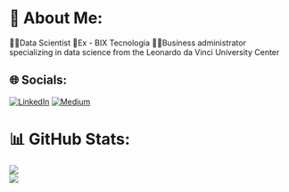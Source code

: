 # 💫 About Me:
🧑‍💻Data Scientist
💼Ex - BIX Tecnologia
🧑‍🎓Business administrator specializing in data science from the Leonardo da Vinci University Center

## 🌐 Socials:
[![LinkedIn](https://img.shields.io/badge/LinkedIn-%230077B5.svg?logo=linkedin&logoColor=white)](https://linkedin.com/in/eric-oliveira-ds) [![Medium](https://img.shields.io/badge/Medium-12100E?logo=medium&logoColor=white)](https://medium.com/@Eric_Oliveira) 

# 📊 GitHub Stats:
![](https://github-readme-streak-stats.herokuapp.com/?user=Eric-Oliveira-ds&theme=dark&hide_border=false)<br/>
![](https://github-readme-stats.vercel.app/api/top-langs/?username=Eric-Oliveira-ds&theme=dark&hide_border=false&include_all_commits=true&count_private=true&layout=compact)
